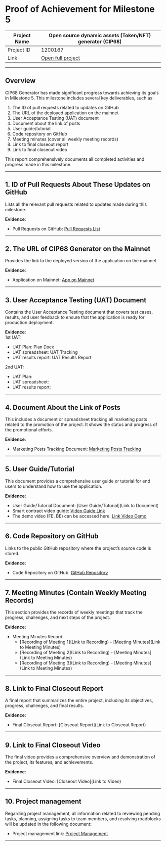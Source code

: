 #  Proof of Achievement for Milestone 5
|  Project Name |Open source dynamic assets (Token/NFT) generator (CIP68)|
| ------------ | ------------ |
| Project ID  | 1200167 |
|  Link  |  [Open full project](https://milestones.projectcatalyst.io/projects/1200167/) |


---

## **Overview**

CIP68 Generator has made significant progress towards achieving its goals in Milestone 5. This milestone includes several key deliverables, such as:  
1. The ID of pull requests related to updates on GitHub  
2. The URL of the deployed application on the mainnet  
3. User Acceptance Testing (UAT) document  
4. Document about the link of posts  
5. User guide/tutorial  
6. Code repository on GitHub  
7. Meeting minutes (cover all weekly meeting records)  
8. Link to final closeout report  
9. Link to final closeout video  

This report comprehensively documents all completed activities and progress made in this milestone.

---

## **1. ID of Pull Requests About These Updates on GitHub**

Lists all the relevant pull requests related to updates made during this milestone. 

**Evidence**:  
- Pull Requests on GitHub: [Pull Requests List](https://github.com/cardano2vn/cip68generator/pulls?q=is%3Aopen+is%3Apr)

---

## **2. The URL of CIP68 Generator on the Mainnet**

Provides the link to the deployed version of the application on the mainnet.

**Evidence**:  
- Application on Mainnet: [App on Mainnet](https://cip68.cardano2vn.io/)

---

## **3. User Acceptance Testing (UAT) Document**

Contains the User Acceptance Testing document that covers test cases, results, and user feedback to ensure that the application is ready for production deployment.

**Evidence**:  
1st UAT: 
- UAT Plan: Plan Docx
- UAT spreadsheet: UAT Tracking
- UAT results report: UAT Results Report

2nd UAT: 
- UAT Plan:
- UAT spreadsheet:
- UAT results report:

---

## **4. Document About the Link of Posts**

This includes a document or spreadsheet tracking all marketing posts related to the promotion of the project. It shows the status and progress of the promotional efforts.

**Evidence**:  
- Marketing Posts Tracking Document: [Marketing Posts Tracking](https://docs.google.com/spreadsheets/d/1LQF7zFIo-nLMYyCmsRBt0H0erxwbQkAkjHKyaza_cwE/edit?gid=924843098#gid=924843098)

---

## **5. User Guide/Tutorial**

This document provides a comprehensive user guide or tutorial for end users to understand how to use the application.

**Evidence**:  
- User Guide/Tutorial Document: [User Guide/Tutorial](Link to Document)
- Smart contract video guide: [Video Guide Link](https://drive.google.com/file/d/1arHXyMzxRb9tjP5npqbq6z61dSmwNnvp/view?usp=drive_link)
- The demo video (FE, BE) can be accessed here: [Link Video Demo](https://www.youtube.com/watch?v=GzEyzRX6gUM)

---

## **6. Code Repository on GitHub**

Links to the public GitHub repository where the project’s source code is stored.

**Evidence**:  
- Code Repository on GitHub: [GitHub Repository](https://github.com/cardano2vn/cip68generator)
---

## **7. Meeting Minutes (Contain Weekly Meeting Records)**

This section provides the records of weekly meetings that track the progress, challenges, and next steps of the project.

**Evidence**:  
- Meeting Minutes Record:  
  - [Recording of Meeting 1](Link to Recording) - [Meeting Minutes](Link to Meeting Minutes)  
  - [Recording of Meeting 2](Link to Recording) - [Meeting Minutes](Link to Meeting Minutes)  
  - [Recording of Meeting 3](Link to Recording) - [Meeting Minutes](Link to Meeting Minutes)

---

## **8. Link to Final Closeout Report**

A final report that summarizes the entire project, including its objectives, progress, challenges, and final results.

**Evidence**:  
- Final Closeout Report: [Closeout Report](Link to Closeout Report)

---

## **9. Link to Final Closeout Video**

The final video provides a comprehensive overview and demonstration of the project, its features, and achievements.

**Evidence**:  
- Final Closeout Video: [Closeout Video](Link to Video)

---


## **10. Project management**  

Regarding project management, all information related to reviewing pending tasks, planning, assigning tasks to team members, and resolving roadblocks will be updated in the following document: 
- Project management link: [Project Management](https://docs.google.com/spreadsheets/d/1BZDGPv1d1MHMyX7ycNraAZght-hz44lT/edit?gid=1613824326#gid=1613824326)


---
